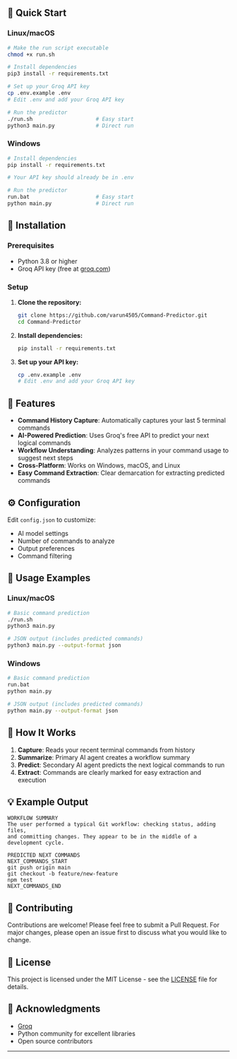 ## 🚀 Quick Start

### Linux/macOS
```bash
# Make the run script executable
chmod +x run.sh

# Install dependencies
pip3 install -r requirements.txt

# Set up your Groq API key
cp .env.example .env
# Edit .env and add your Groq API key

# Run the predictor
./run.sh                    # Easy start
python3 main.py             # Direct run
```

### Windows
```bash
# Install dependencies
pip install -r requirements.txt

# Your API key should already be in .env

# Run the predictor
run.bat                     # Easy start
python main.py              # Direct run
```

## 🔧 Installation

### Prerequisites
- Python 3.8 or higher
- Groq API key (free at [groq.com](https://groq.com/))

### Setup
1. **Clone the repository:**
   ```bash
   git clone https://github.com/varun4505/Command-Predictor.git
   cd Command-Predictor
   ```

2. **Install dependencies:**
   ```bash
   pip install -r requirements.txt
   ```

3. **Set up your API key:**
   ```bash
   cp .env.example .env
   # Edit .env and add your Groq API key
   ```

## 🎯 Features

- **Command History Capture**: Automatically captures your last 5 terminal commands
- **AI-Powered Prediction**: Uses Groq's free API to predict your next logical commands
- **Workflow Understanding**: Analyzes patterns in your command usage to suggest next steps
- **Cross-Platform**: Works on Windows, macOS, and Linux
- **Easy Command Extraction**: Clear demarcation for extracting predicted commands

## ⚙️ Configuration

Edit `config.json` to customize:
- AI model settings
- Number of commands to analyze
- Output preferences
- Command filtering

## 🔧 Usage Examples

### Linux/macOS
```bash
# Basic command prediction
./run.sh
python3 main.py

# JSON output (includes predicted commands)
python3 main.py --output-format json
```

### Windows
```bash
# Basic command prediction
run.bat
python main.py

# JSON output (includes predicted commands)
python main.py --output-format json
```

## 🤖 How It Works

1. **Capture**: Reads your recent terminal commands from history
2. **Summarize**: Primary AI agent creates a workflow summary
3. **Predict**: Secondary AI agent predicts the next logical commands to run
4. **Extract**: Commands are clearly marked for easy extraction and execution

## 💡 Example Output

```
WORKFLOW SUMMARY
The user performed a typical Git workflow: checking status, adding files, 
and committing changes. They appear to be in the middle of a development cycle.

PREDICTED NEXT COMMANDS
NEXT_COMMANDS_START
git push origin main
git checkout -b feature/new-feature
npm test
NEXT_COMMANDS_END
```

## 🤝 Contributing

Contributions are welcome! Please feel free to submit a Pull Request. For major changes, please open an issue first to discuss what you would like to change.

## 📄 License

This project is licensed under the MIT License - see the [LICENSE](LICENSE) file for details.

## 🙏 Acknowledgments

- [Groq](https://groq.com/)
- Python community for excellent libraries
- Open source contributors

---

